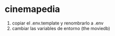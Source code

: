 # cinemapedia

1. copiar el .env.template y renombrarlo a .env
2. cambiar las variables de entorno (the moviedb)
